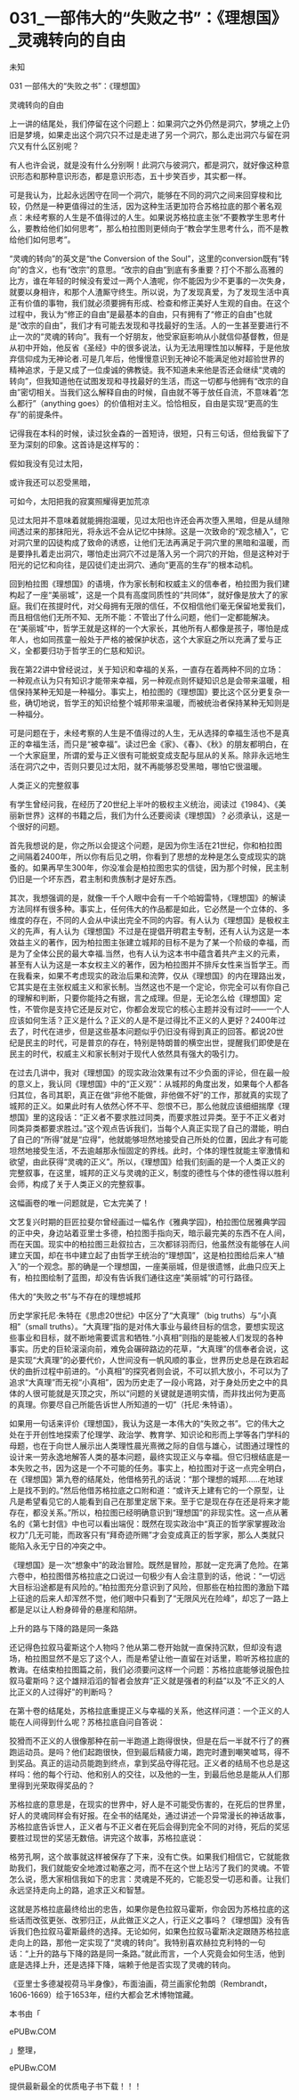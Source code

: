 # 031_一部伟大的“失败之书”：《理想国》_灵魂转向的自由

未知

031 一部伟大的“失败之书”：《理想国》

灵魂转向的自由

上一讲的结尾处，我们停留在这个问题上：如果洞穴之外仍然是洞穴，梦境之上仍旧是梦境，如果走出这个洞穴只不过是走进了另一个洞穴，那么走出洞穴与留在洞穴又有什么区别呢？

有人也许会说，就是没有什么分别啊！此洞穴与彼洞穴，都是洞穴，就好像这种意识形态和那种意识形态，都是意识形态，五十步笑百步，其实都一样。

可是我认为，比起永远困守在同一个洞穴，能够在不同的洞穴之间来回穿梭和比较，仍然是一种更值得过的生活，因为这种生活更加符合苏格拉底的那个著名观点：未经考察的人生是不值得过的人生。如果说苏格拉底主张“不要教学生思考什么，要教给他们如何思考”，那么柏拉图则更倾向于“教会学生思考什么，而不是教给他们如何思考”。

“灵魂的转向”的英文是“the Conversion of the Soul”，这里的conversion既有“转向”的含义，也有“改宗”的意思。“改宗的自由”到底有多重要？打个不那么高雅的比方，谁在年轻的时候没有爱过一两个人渣呢，你不能因为少不更事的一次失身，就要以身相许，和那个人渣厮守终生。所以说，为了发现真爱，为了发现生活中真正有价值的事物，我们就必须要拥有形成、检查和修正美好人生观的自由。在这个过程中，我认为“修正的自由”是最基本的自由，只有拥有了“修正的自由”也就是“改宗的自由”，我们才有可能去发现和寻找最好的生活。人的一生甚至要进行不止一次的“灵魂的转向”。我有一个好朋友，他受家庭影响从小就信仰基督教，但是从初中开始，他反省《圣经》中的很多说法，认为无法用理性加以解释，于是他放弃信仰成为无神论者.可是几年后，他慢慢意识到无神论不能满足他对超验世界的精神追求，于是又成了一位虔诚的佛教徒。我不知道未来他是否还会继续“灵魂的转向”，但我知道他在试图发现和寻找最好的生活，而这一切都与他拥有“改宗的自由”密切相关。当我们这么解释自由的时候，自由就不等于放任自流，不意味着“怎么都行”（anything goes）的价值相对主义。恰恰相反，自由是实现“更高的生存”的前提条件。

记得我在本科的时候，读过狄金森的一首短诗，很短，只有三句话，但给我留下了至为深刻的印象。这首诗是这样写的：

假如我没有见过太阳，

或许我还可以忍受黑暗，

可如今，太阳把我的寂寞照耀得更加荒凉

见过太阳并不意味着就能拥抱温暖，见过太阳也许还会再次堕入黑暗，但是从缝隙间透过来的那抹阳光，将永远不会从记忆中抹除。这是一次致命的“观念植入”，它对洞穴里的囚徒构成了致命的诱惑，让他们无法再满足于洞穴里的黑暗和温暖，而是要挣扎着走出洞穴，哪怕走出洞穴不过是落入另一个洞穴的开始，但是这种对于阳光的记忆和向往，是囚徒们走出洞穴、通向“更高的生存”的根本动机。

回到柏拉图《理想国》的语境，作为家长制和权威主义的信奉者，柏拉图为我们建构起了一座“美丽城”，这是一个具有高度同质性的“共同体”，就好像是放大了的家庭。我们在孩提时代，对父母拥有无限的信任，不仅相信他们毫无保留地爱我们，而且相信他们无所不知、无所不能：不管出了什么问题，他们一定都能解决。在“美丽城”中，哲学王就是这样的一个大家长，其他所有人都像是孩子，哪怕是成年人，也如同孩童一般处于严格的被保护状态，这个大家庭之所以充满了爱与正义，全都要归功于哲学王的仁慈和知识。

我在第22讲中曾经说过，关于知识和幸福的关系，一直存在着两种不同的立场：一种观点认为只有知识才能带来幸福，另一种观点则怀疑知识总是会带来温暖，相信保持某种无知是一种福分。事实上，柏拉图的《理想国》要比这个区分更复杂一些，确切地说，哲学王的知识给整个城邦带来温暖，而被统治者保持某种无知则是一种福分。

可是问题在于，未经考察的人生是不值得过的人生，无从选择的幸福生活也不是真正的幸福生活，而只是“被幸福”。读过巴金《家》、《春》、《秋》的朋友都明白，在一个大家庭里，所谓的爱与正义很有可能蜕变成支配与屈从的关系。除非永远地生活在洞穴之中，否则只要见过太阳，就不再能够忍受黑暗，哪怕它很温暖。

人类正义的完整叙事

有学生曾经问我，在经历了20世纪上半叶的极权主义统治，阅读过《1984》、《美丽新世界》这样的书籍之后，我们为什么还要阅读《理想国》？必须承认，这是一个很好的问题。

首先我想说的是，你之所以会提这个问题，是因为你生活在21世纪，你和柏拉图之间隔着2400年，所以你有后见之明，你看到了思想的龙种是怎么变成现实的跳蚤的。如果再早生300年，你没准会是柏拉图忠实的信徒，因为那个时候，民主制仍旧是一个坏东西，君主制和贵族制才是好东西。

其次，我想强调的是，就像一千个人眼中会有一千个哈姆雷特，《理想国》的解读方法同样有很多种。事实上，任何伟大的作品都是如此，它必然是一个立体的、多维度的存在，不同的人会从中读出完全不同的内容。有人认为《理想国》是极权主义的先声，有人认为《理想国》不过是在提倡开明君主专制，还有人认为这是一本效益主义的著作，因为柏拉图主张建立城邦的目标不是为了某一个阶级的幸福，而是为了全体公民的最大幸福.当然，也有人认为这本书中蕴含着共产主义的元素，甚至有人认为这是一本女权主义的著作，因为柏拉图并不排斥女性来当哲学王。而在我看来，如果不考虑现实的政治后果和流弊，仅从《理想国》的内在理路出发，它其实是在主张权威主义和家长制。当然这也不是一个定论，你完全可以有你自己的理解和判断，只要你能持之有据，言之成理。但是，无论怎么给《理想国》定性，不管你是支持它还是反对它，你都会发现它的核心主题并没有过时——一个人应该如何生活？正义是什么？正义的人是不是过得比不正义的人更好？2400年过去了，时代在进步，但是这些基本问题似乎仍旧没有得到真正的回答。都说20世纪是民主的时代，可是普京的存在，特别是特朗普的横空出世，提醒我们即使是在民主的时代，权威主义和家长制对于现代人依然具有强大的吸引力。

在过去几讲中，我对《理想国》的现实政治效果有过不少负面的评论，但在最一般的意义上，我认同《理想国》中的“正义观”：从城邦的角度出发，如果每个人都各归其位，各司其职，真正在做“非他不能做，非他做不好”的工作，那就真的实现了城邦的正义。如果此时有人依然心怀不平、怨恨不已，那么他就应该细细揣摩《理想国》里的这段话：“正义者不要求胜过同类，而要求胜过异类。至于不正义者对同类异类都要求胜过。”这个观点告诉我们，当每个人真正实现了自己的潜能，明白了自己的“所得”就是“应得”，他就能够坦然地接受自己所处的位置，因此才有可能坦然地接受生活，不去逾越那永恒固定的界线。此时，个体的理性就能主宰激情和欲望，由此获得“灵魂的正义”。所以，《理想国》给我们刻画的是一个人类正义的完整叙事，在这里，城邦的正义与灵魂的正义，制度的德性与个体的德性得以胜利会师，构成了关于人类正义的完整叙事。

这幅画卷的唯一问题就是，它太完美了！

文艺复兴时期的巨匠拉斐尔曾经画过一幅名作《雅典学园》，柏拉图位居雅典学园的正中央，身边站着亚里士多德，柏拉图手指向天，暗示最完美的东西不在人间，而在天国。现实中的柏拉图三赴叙拉古，三次都铩羽而归，他虽然没有能够在人间建立天国，却在书中建立起了由哲学王统治的“理想国”，这是柏拉图给后来人“植入”的一个观念。那的确是一个理想国，一座美丽城，但是很遗憾，此曲只应天上有，柏拉图绘制了蓝图，却没有告诉我们通往这座“美丽城”的可行路径。

伟大的“失败之书”与不存在的理想城邦

历史学家托尼·朱特在《思虑20世纪》中区分了“大真理”（big truths）与“小真相”（small truths）。“大真理”指的是对伟大事业与最终目标的信念，要想实现这些事业和目标，就不断地需要谎言和牺牲.“小真相”则指的是能被人们发现的各种事实。历史的巨轮滚滚向前，难免会碾碎路边的花草，“大真理”的信奉者会说，这是实现“大真理”的必要代价，人世间没有一帆风顺的事业，世界历史总是在跌宕起伏的曲折过程中前进的。“小真相”的探究者则会说，不可以抓大放小，不可以为了追求“大真理”而无视“小真相”，因为历史走了一段小弯路，对于身处历史之中的具体的人很可能就是灭顶之灾，所以“问题的关键就是道明实情，而非找出何为更高的真理。你要尽自己所能告诉世人所知道的一切”（托尼·朱特语）。

如果用一句话来评价《理想国》，我认为这是一本伟大的“失败之书”。它的伟大之处在于开创性地探索了伦理学、政治学、教育学、知识论和形而上学等各门学科的母题，也在于向世人展示出人类理性晨光熹微之际的自信与雄心，试图通过理性的设计来一劳永逸地解答人类的基本问题，最终实现正义与幸福。但它归根结底是一本失败之书，因为这是一个不可能的任务。事实上，柏拉图对于这一点完全明白，在《理想国》第九卷的结尾处，他借格劳孔的话说：“那个理想的城邦……在地球上是找不到的。”然后他借苏格拉底之口附和道：“或许天上建有它的一个原型，让凡是希望看见它的人能看到自己在那里定居下来。至于它是现在存在还是将来才能存在，都没关系。”所以，柏拉图已经明确意识到“理想国”的非现实性。这一点从著名的《第七封信》中也可以看出端倪：既然在现实政治中“真正的哲学家掌握政治权力”几无可能，而政客只有“拜奇迹所赐”才会变成真正的哲学家，那么人类就只能陷入永无宁日的冲突之中。

《理想国》是一次“想象中”的政治冒险。既然是冒险，那就一定充满了危险。在第六卷中，柏拉图借苏格拉底之口说过一句极少有人会注意到的话，他说：“一切远大目标沿途都是有风险的。”柏拉图充分意识到了风险，但那些在柏拉图的激励下踏上征途的后来人却浑然不觉，他们眼中只看到了“无限风光在险峰”，却忘了一路上都是足以让人粉身碎骨的悬崖和陷阱。

上升的路与下降的路是同一条路

还记得色拉叙马霍斯这个人物吗？他从第二卷开始就一直保持沉默，但却没有退场，柏拉图显然不是忘了这个人，而是希望让他一直留在对话里，聆听苏格拉底的教诲。在结束柏拉图篇之前，我们必须要问这样一个问题：苏格拉底能够说服色拉叙马霍斯吗？这个雄辩滔滔的智者会放弃“正义就是强者的利益”以及“不正义的人比正义的人过得好”的判断吗？

在第十卷的结尾处，苏格拉底重提正义与幸福的关系，他这样问道：一个正义的人能在人间得到什么呢？苏格拉底自问自答说：

狡猾而不正义的人很像那种在前一半跑道上跑得很快，但是在后一半就不行了的赛跑运动员。是吗？他们起跑很快，但到最后精疲力竭，跑完时遭到嘲笑嘘骂，得不到奖品。真正的运动员能跑到终点，拿到奖品夺得花冠。正义者的结局不也总是这样吗：他的每个行动、他和别人的交往，以及他的一生，到最后他总是能从人们那里得到光荣取得奖品的？

苏格拉底的意思是，在现实的世界中，好人是不可能受伤害的，在死后的世界里，好人的灵魂同样会有好报。在全书的结尾处，通过讲述一个异常漫长的神话故事，苏格拉底告诉世人，正义者与不正义者在死后会得到完全不同的对待，死后的奖惩要胜过现世的奖惩无数倍。讲完这个故事，苏格拉底说：

格劳孔啊，这个故事就这样被保存了下来，没有亡佚。如果我们相信它，它就能救助我们，我们就能安全地渡过勒塞之河，而不在这个世上玷污了我们的灵魂。不管怎么说，愿大家相信我如下的忠言：灵魂是不死的，它能忍受一切恶和善。让我们永远坚持走向上的路，追求正义和智慧。

这就是苏格拉底最终给出的忠告，如果你是色拉叙马霍斯，你会因为苏格拉底的这些话而改弦更张、改邪归正，从此做正义之人，行正义之事吗？《理想国》没有告诉我们色拉叙马霍斯最终的选择。无论如何，如果色拉叙马霍斯决定跟随苏格拉底走向上的路，那他一定实现了“灵魂的转向”。我特别喜欢赫拉克利特的一句话：“上升的路与下降的路是同一条路。”就此而言，一个人究竟会如何生活，他到底是选择上升，还是选择下降，端赖于他是否实现了灵魂的转向。

《亚里士多德凝视荷马半身像》，布面油画，荷兰画家伦勃朗（Rembrandt，1606-1669）绘于1653年，纽约大都会艺术博物馆藏。

本书由「

ePUBw.COM

」整理，

ePUBw.COM

提供最新最全的优质电子书下载！！！
